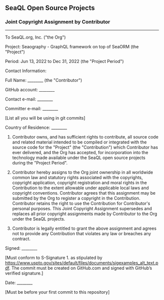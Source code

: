 ## SeaQL Open Source Projects
### Joint Copyright Assignment by Contributor

-----

To SeaQL.org, Inc. ("the Org")

Project: Seaography - GraphQL framework on top of SeaORM (the "Project")

Period: Jun 13, 2022 to Dec 31, 2022 (the "Project Period")

Contact Information:

Full Name: ________ (the "Contributor")

GitHub account: ________

Contact e-mail: ________

Committer e-mail: ________

[List all you will be using in git commits]

Country of Residence: ________

1. Contributor owns, and has sufficient rights to contribute, all source code and related material intended to be compiled or integrated with the source code for the "Project" (the "Contribution") which Contributor has ever delivered, and the Org has accepted, for incorporation into the technology made available under the SeaQL open source projects during the "Project Period".

2. Contributor hereby assigns to the Org joint ownership in all worldwide common law and statutory rights associated with the copyrights, copyright application, copyright registration and moral rights in the Contribution to the extent allowable under applicable local laws and copyright conventions. Contributor agrees that this assignment may be submitted by the Org to register a copyright in the Contribution. Contributor retains the right to use the Contribution for Contributor's personal purposes. This Joint Copyright Assignment supersedes and replaces all prior copyright assignments made by Contributor to the Org under the SeaQL projects.

3. Contributor is legally entitled to grant the above assignment and agrees not to provide any Contribution that violates any law or breaches any contract.

Signed: ________

[Must conform to S-Signature 1. as stipulated by https://www.uspto.gov/sites/default/files/documents/sigexamples_alt_text.pdf. The commit must be created on GitHub.com and signed with GitHub’s verified signature.]

Date: ________

[Must be before your first commit to this repository]
